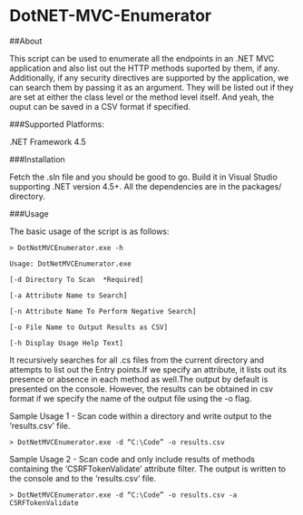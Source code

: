 # DotNET-MVC-Enumerator

##About

This script can be used to enumerate all the endpoints in an .NET MVC application and also list out the HTTP methods suported by them, if any. Additionally, if any security directives are supported by the application, we can search them by passing it as an argument. They will be listed out if they are set at either the class level or the method level itself. 
And yeah, the ouput can be saved in a CSV format if specified.


###Supported Platforms:

 .NET Framework 4.5 

###Installation

Fetch the .sln file and you should be good to go. Build it in Visual Studio supporting .NET version 4.5+.
All the dependencies are in the packages/ directory. 

###Usage

The basic usage of the script is as follows:

    > DotNotMVCEnumerator.exe -h

    Usage: DotNetMVCEnumerator.exe

    [-d Directory To Scan  *Required]

    [-a Attribute Name to Search]

    [-n Attribute Name To Perform Negative Search]

    [-o File Name to Output Results as CSV]

    [-h Display Usage Help Text]
    
It recursively searches for all .cs files from the current directory and attempts to list out the Entry points.If we specify an attribute, it lists out its presence or absence in each method as well.The output by default is presented on the console. However, the results can be obtained in csv format if we specify the name of the output file using the -o flag.

Sample Usage 1 - Scan code within a directory and write output to the ‘results.csv’ file.

    > DotNetMVCEnumerator.exe -d “C:\Code” -o results.csv

Sample Usage 2 - Scan code and only include results of methods containing the ‘CSRFTokenValidate’ attribute filter. The output is written to the console and to the ‘results.csv’ file.

    > DotNetMVCEnumerator.exe -d “C:\Code” -o results.csv -a CSRFTokenValidate



